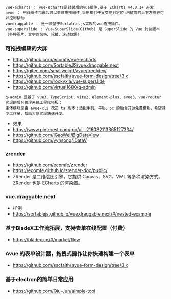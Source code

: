 
```text
vue-echarts ： vue-echarts是封装后的vue插件,基于 ECharts v4.0.1+ 开发
avue ： 用该组件包裹后可以变成拖拽组件,采用相对于父类绝对定位;用键盘的上下左右也可以控制移动
vuedraggable ： 是一款基于Sortable.js实现的vue拖拽插件。
vue-superslide ： Vue-SuperSlide(Github) 是 SuperSlide 的 Vue 封装版本（各种图片、文字的切换、轮播、滚动效果）
```

### 可拖拽编辑的大屏
- https://github.com/ecomfe/vue-echarts
- https://github.com/SortableJS/vue.draggable.next
- https://gitee.com/smallweigit/avue/tree/dev/
- https://github.com/sscfaith/avue-form-design/tree/3.x
- https://github.com/rockyxia/vue-superslide
- https://github.com/virtual1680/q-admin
```text
q-admin 是基于 vue3、TypeScript、vite2、element-plus、avue3、vue-router 实现的后台管理系统工程化模板；
主体模块是由 avue-cli 改造 ts 版本；适配手机、平板、pc 的后台开源免费模板，希望减少工作量，帮助大家实现快速开发。
```
- 效果
- https://www.pinterest.com/pin/ui--216032113365127334/
- https://github.com/iGaoWei/BigDataView
- https://github.com/yyhsong/iDataV

### zrender
- https://github.com/ecomfe/zrender
- https://ecomfe.github.io/zrender-doc/public/
- ZRender 是二维绘图引擎，它提供 Canvas、SVG、VML 等多种渲染方式。ZRender 也是 ECharts 的渲染器。

### vue.draggable.next
- 样例
- https://sortablejs.github.io/vue.draggable.next/#/nested-example

### 基于BladeX工作流拓展，支持表单在线配置（付费）
- https://bladex.cn/#/market/flow

### Avue 的表单设计器，拖拽式操作让你快速构建一个表单
- https://github.com/sscfaith/avue-form-design/tree/3.x

### 基于electron的简单日常应用
- https://github.com/Qiu-Jun/simple-tool